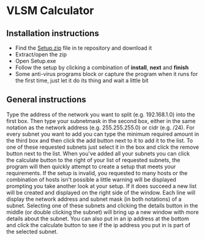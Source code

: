 # VLSM Calculator
## Installation instructions
 *  Find the [Setup.zip](https://gitlab.gitgudaim.com/w200338/vlsm-calc/blob/master/VLSM%20Calc%20Setup.zip) file in te repository and download it
 * Extract/open the zip
 * Open Setup.exe
 * Follow the setup by clicking a combination of **install**, **next** and **finish**
 * Some anti-virus programs block or capture the program when it runs for the first time, just let it do its thing and wait a little bit
## General instructions
Type the address of the network you want to split (e.g. 192.168.1.0) into the first box. Then type your subnetmask in the second box, either in the same notation as the network address (e.g. 255.255.255.0) or cidr (e.g. /24).
For every subnet you want to add you can type the minimum required amount in the third box and then click the add button next to it to add it to the list. To one of these requested subnets just select it in the box and click the remove button next to the list.
When you've added all your subnets you can click the calculate button to the right of your list of requested subnets, the program will then quickly attempt to create a setup that meets your requirements. If the setup is invalid, you requested to many hosts or the combination of hosts isn't possible a little warning will be displayed prompting you take another look at your setup. 
If it does succeed a new list will be created and displayed on the right side of the window. Each line will display the network address and subnet mask (in both notations) of a subnet. Selecting one of these subnets and clicking the details button in the middle (or double clicking the subnet) will bring up a new window with more details about the subnet. You can also put in an ip address at the bottom and click the calculate button to see if the ip address you put in is part of the selected subnet.